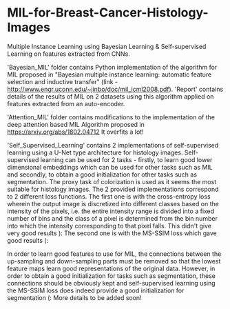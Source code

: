 # MIL-for-Breast-Cancer-Histology-Images
Multiple Instance Learning using Bayesian Learning & Self-supervised Learning on features extracted from CNNs.

'Bayesian_MIL' folder contains Python implementation of the algorithm for MIL proposed in "Bayesian multiple instance learning: automatic feature selection and inductive transfer" (link - http://www.engr.uconn.edu/~jinbo/doc/mil_icml2008.pdf). 'Report' contains details of the results of MIL on 2 datasets using this algorithm applied on features extracted from an auto-encoder.

'Attention_MIL' folder contains modifications to the implementation of the deep attention based MIL Algorithm proposed in https://arxiv.org/abs/1802.04712
It overfits a lot!

'Self_Supervised_Learning' contains 2 implementations of self-supervised learning using a U-Net type architecture for histology images. 
Self-supervised learning can be used for 2 tasks - firstly, to learn good lower dimensional embeddings which can be used for other tasks such as MIL and secondly, to obtain a good initialization for other tasks such as segmentation. The proxy task of colorization is used as it seems the most suitable for histology images. The 2 provided implementations correspond to 2 different loss functions. The first one is with the cross-entropy loss wherein the output image is discretized into different classes based on the intensity of the pixels, i.e. the entire intensity range is divided into a fixed number of bins and the class of a pixel is determined from the bin number into which the intensity corresponding to that pixel falls. This didn't give very good results ): The second one is with the MS-SSIM loss which gave good results (: 

In order to learn good features to use for MIL, the connections between the up-sampling and down-sampling parts must be removed so that the lowest feature maps learn good representations of the original data. However, in order to obtain a good initialization for tasks such as segmentation, these connections should be obviously kept and self-supervised learning using the MS-SSIM loss does indeed provide a good initialization for segmentation (: More details to be added soon!







